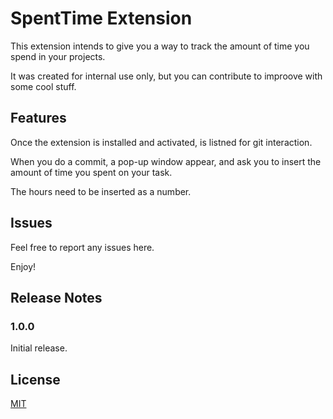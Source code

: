 # SpentTime Extension

This extension intends to give you a way to track the amount of time you spend in your projects.

It was created for internal use only, but you can contribute to improove with some cool stuff.

## Features

Once the extension is installed and activated, is listned for git interaction.

When you do a commit, a pop-up window appear, and ask you to insert the amount of time you spent on your task.

The hours need to be inserted as a number.

## Issues

Feel free to report any issues here.

Enjoy!

## Release Notes

### 1.0.0

Initial release.

## License

[MIT](LICENSE.md)